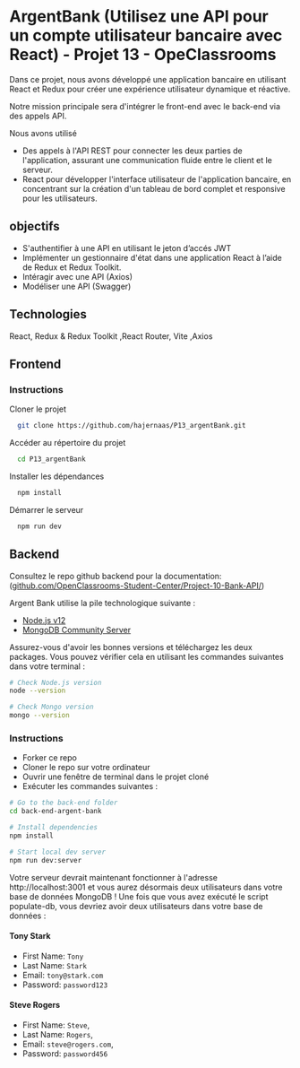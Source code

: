 # ArgentBank (Utilisez une API pour un compte utilisateur bancaire avec React) - Projet 13 - OpeClassrooms

Dans ce projet, nous avons développé une application bancaire en utilisant React et Redux pour créer une expérience utilisateur dynamique et réactive.

Notre mission principale sera d'intégrer le front-end avec le back-end via des appels API.

Nous avons utilisé

- Des appels à l'API REST pour connecter les deux parties de l'application, assurant une communication fluide entre le client et le serveur.
- React pour développer l'interface utilisateur de l'application bancaire, en concentrant sur la création d'un tableau de bord complet et responsive pour les utilisateurs.

## objectifs

- S'authentifier à une API en utilisant le jeton d’accés JWT
- Implémenter un gestionnaire d'état dans une application React à l’aide de Redux et Redux Toolkit.
- Intéragir avec une API (Axios)
- Modéliser une API (Swagger)

## Technologies

React, Redux & Redux Toolkit ,React Router, Vite ,Axios

## Frontend

### Instructions

Cloner le projet

```bash
  git clone https://github.com/hajernaas/P13_argentBank.git
```

Accéder au répertoire du projet

```bash
  cd P13_argentBank
```

Installer les dépendances

```bash
  npm install
```

Démarrer le serveur

```bash
  npm run dev
```

## Backend

Consultez le repo github backend pour la documentation:
([github.com/OpenClassrooms-Student-Center/Project-10-Bank-API/](https://github.com/OpenClassrooms-Student-Center/Project-10-Bank-API/tree/master))

Argent Bank utilise la pile technologique suivante :

- [Node.js v12](https://nodejs.org/en/)
- [MongoDB Community Server](https://www.mongodb.com/try/download/community)

Assurez-vous d'avoir les bonnes versions et téléchargez les deux packages. Vous pouvez vérifier cela en utilisant les commandes suivantes dans votre terminal :

```bash
# Check Node.js version
node --version

# Check Mongo version
mongo --version
```

### Instructions

- Forker ce repo
- Cloner le repo sur votre ordinateur
- Ouvrir une fenêtre de terminal dans le projet cloné
- Exécuter les commandes suivantes :

```bash
# Go to the back-end folder
cd back-end-argent-bank

# Install dependencies
npm install

# Start local dev server
npm run dev:server

```

Votre serveur devrait maintenant fonctionner à l'adresse http://localhost:3001 et vous aurez désormais deux utilisateurs dans votre base de données MongoDB !
Une fois que vous avez exécuté le script populate-db, vous devriez avoir deux utilisateurs dans votre base de données :

#### Tony Stark

- First Name: `Tony`
- Last Name: `Stark`
- Email: `tony@stark.com`
- Password: `password123`

#### Steve Rogers

- First Name: `Steve`,
- Last Name: `Rogers`,
- Email: `steve@rogers.com`,
- Password: `password456`
